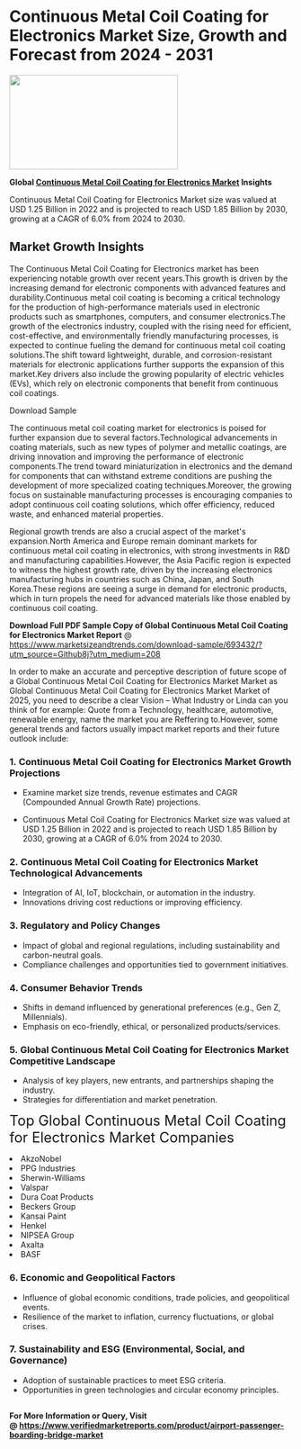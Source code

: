 <H1>Continuous Metal Coil Coating for Electronics Market Size, Growth and Forecast from 2024 - 2031</H1><img class="aligncenter size-medium wp-image-584254" src="https://thirdeyenews.in/wp-content/uploads/2024/09/Global-Market-Research-300x168.jpeg" alt="" width="300" height="168" /><p><strong>Global&nbsp;<a href="https://www.marketsizeandtrends.com/download-sample/693432/?utm_source=Github8j?utm_medium=208">Continuous Metal Coil Coating for Electronics Market</a> Insights</strong></p><p>Continuous Metal Coil Coating for Electronics Market size was valued at USD 1.25 Billion in 2022 and is projected to reach USD 1.85 Billion by 2030, growing at a CAGR of 6.0% from 2024 to 2030.</p><p><h2>Market Growth Insights</h2> <p>The Continuous Metal Coil Coating for Electronics market has been experiencing notable growth over recent years.This growth is driven by the increasing demand for electronic components with advanced features and durability.Continuous metal coil coating is becoming a critical technology for the production of high-performance materials used in electronic products such as smartphones, computers, and consumer electronics.The growth of the electronics industry, coupled with the rising need for efficient, cost-effective, and environmentally friendly manufacturing processes, is expected to continue fueling the demand for continuous metal coil coating solutions.The shift toward lightweight, durable, and corrosion-resistant materials for electronic applications further supports the expansion of this market.Key drivers also include the growing popularity of electric vehicles (EVs), which rely on electronic components that benefit from continuous coil coatings.</p> <p>Download Sample</p> <p>The continuous metal coil coating market for electronics is poised for further expansion due to several factors.Technological advancements in coating materials, such as new types of polymer and metallic coatings, are driving innovation and improving the performance of electronic components.The trend toward miniaturization in electronics and the demand for components that can withstand extreme conditions are pushing the development of more specialized coating techniques.Moreover, the growing focus on sustainable manufacturing processes is encouraging companies to adopt continuous coil coating solutions, which offer efficiency, reduced waste, and enhanced material properties.</p> <p>Regional growth trends are also a crucial aspect of the market's expansion.North America and Europe remain dominant markets for continuous metal coil coating in electronics, with strong investments in R&D and manufacturing capabilities.However, the Asia Pacific region is expected to witness the highest growth rate, driven by the increasing electronics manufacturing hubs in countries such as China, Japan, and South Korea.These regions are seeing a surge in demand for electronic products, which in turn propels the need for advanced materials like those enabled by continuous coil coating.</p> <p></p><p><span class=""><strong>Download Full PDF Sample Copy of Global Continuous Metal Coil Coating for Electronics Market Report</strong> @ <a href="https://www.marketsizeandtrends.com/download-sample/693432/?utm_source=Github8j?utm_medium=208" target="_blank">https://www.marketsizeandtrends.com/download-sample/693432/?utm_source=Github8j?utm_medium=208</a></span></p><p>In order to make an accurate and perceptive description of future scope of a Global&nbsp;Continuous Metal Coil Coating for Electronics Market Market as Global&nbsp;Continuous Metal Coil Coating for Electronics Market Market of 2025, you need to describe a clear Vision &ndash; What Industry or Linda can you think of for example: Quote from a Technology, healthcare, automotive, renewable energy, name the market you are Reffering to.However, some general trends and factors usually impact market reports and their future outlook include:</p><h3>1.&nbsp;<strong>Continuous Metal Coil Coating for Electronics Market Growth Projections</strong></h3><ul><li>Examine market size trends, revenue estimates and CAGR (Compounded Annual Growth Rate) projections.</li><li><p>Continuous Metal Coil Coating for Electronics Market size was valued at USD 1.25 Billion in 2022 and is projected to reach USD 1.85 Billion by 2030, growing at a CAGR of 6.0% from 2024 to 2030.</p></li></ul><h3>2.&nbsp;<strong>Continuous Metal Coil Coating for Electronics Market Technological Advancements</strong></h3><ul><li>Integration of AI, IoT, blockchain, or automation in the industry.</li><li>Innovations driving cost reductions or improving efficiency.</li></ul><h3>3.&nbsp;<strong>Regulatory and Policy Changes</strong></h3><ul><li>Impact of global and regional regulations, including sustainability and carbon-neutral goals.</li><li>Compliance challenges and opportunities tied to government initiatives.</li></ul><h3>4.&nbsp;<strong>Consumer Behavior Trends</strong></h3><ul><li>Shifts in demand influenced by generational preferences (e.g., Gen Z, Millennials).</li><li>Emphasis on eco-friendly, ethical, or personalized products/services.</li></ul><h3>5.&nbsp;<strong>Global Continuous Metal Coil Coating for Electronics Market Competitive Landscape</strong></h3><ul><li>Analysis of key players, new entrants, and partnerships shaping the industry.</li><li>Strategies for differentiation and market penetration.</li></ul><p data-pm-slice="1 1 []"><span style="color: inherit; font-family: inherit; font-size: 25px;">Top Global Continuous Metal Coil Coating for Electronics Market Companies</span></p><div class="" data-test-id=""><p><li>AkzoNobel</li><li> PPG Industries</li><li> Sherwin-Williams</li><li> Valspar</li><li> Dura Coat Products</li><li> Beckers Group</li><li> Kansai Paint</li><li> Henkel</li><li> NIPSEA Group</li><li> Axalta</li><li> BASF</li></p></div><h3>6.&nbsp;<strong>Economic and Geopolitical Factors</strong></h3><ul><li>Influence of global economic conditions, trade policies, and geopolitical events.</li><li>Resilience of the market to inflation, currency fluctuations, or global crises.</li></ul><h3>7.&nbsp;<strong>Sustainability and ESG (Environmental, Social, and Governance)</strong></h3><ul><li>Adoption of sustainable practices to meet ESG criteria.</li><li>Opportunities in green technologies and circular economy principles.</li></ul><h2><strong style="font-size: 14px;">For More Information or Query, Visit @&nbsp;</strong><a style="background-color: #ffffff; font-size: 14px;" href="https://www.marketsizeandtrends.com/report/continuous-metal-coil-coating-for-electronics-market/" target="_blank">https://www.verifiedmarketreports.com/product/airport-passenger-boarding-bridge-market</a></h2>